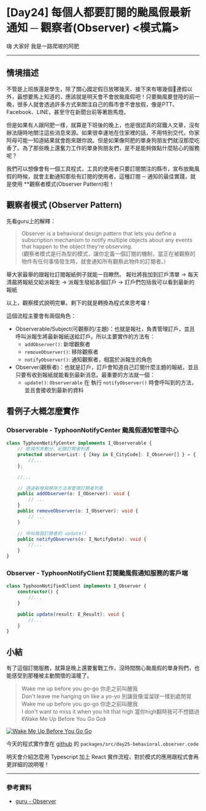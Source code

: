 # [Day24] 每個人都要訂閱的颱風假最新通知 ─ 觀察者(Observer) <模式篇>

嗨 大家好 我是一路爬坡的阿肥   


---

## 情境描述

不管是上班族還是學生，除了關心國定假日放哪幾天、接下來有哪幾個連假以外，最想要馬上知道的，應該就是明天會不會放颱風假吧！只要颱風要登陸的前一晚，很多人就會透過許多方式來關注自己的縣市會不會放假，像是PTT、Facebook、LINE，甚至守在新聞台前等著跑馬燈。

但是如果有人跟阿肥一樣，就算是下班後的晚上，也是很認真的寫鐵人文章，沒有辦法隨時地關注這些消息來源。如果很幸運地在住家裡的話，不用特別交代，你家阿母可能一知道結果就會跑來跟你說。但是如果像阿肥的單身狗朋友們就沒那麼吃香了。為了那些晚上還奮力工作的單身狗朋友們，是不是能夠做點什麼貼心的服務呢？

我們可以想像會有一個工具程式，工具的使用者只要訂閱關注的縣市，宣布放颱風假的時候，就會主動通知那些有訂閱的使用者。這種訂閱 ─ 通知的最佳實踐，就是使用 **觀察者模式(Observer Pattern)啦！ 

## 觀察者模式 (Observer Pattern)
先看guru上的解釋：
> Observer is a behavioral design pattern that lets you define a subscription mechanism to notify multiple objects about any events that happen to the object they’re observing.   
(觀察者模式是行為型的模式，讓你定義一個訂閱的機制，當正在被觀察的物件有任何事情發生時，就會通知所有觀察此物件的訂閱者。)

舉大家最舉的跟報社訂閱報紙例子就能一目瞭然。
報社將我加到訂戶清單 -> 每天清晨將報紙交給派報生 -> 派報生發給各個訂戶 -> 訂戶們包括我可以看到最新的報紙

以上，觀察模式說明完畢。剩下的就是轉換為程式來思考囉！

這個流程主要會有兩個角色：
- Observerable/Subject(可觀察的/主題)：也就是報社，負責管理訂戶，並且呼叫派報生將最新報紙送給訂戶。所以主要實作的方法有：
  - `addObserver()`: 新增觀察者
  - `removeObserver()`: 移除觀察者
  - `notifyObserver()`: 通知觀察者，相當於派報生的角色 
- Observer(觀察者)：也就是訂戶，訂戶會知道自己訂閱什麼主題的報紙，並且只要有收到報紙就能看到最新消息。最重要的方法就一個：
  - `update()`: `Observerable` 在 執行 `notifyObserver()` 時會呼叫到的方法，並且會接收到最新的資料

## 看例子大概怎麼實作
### Observerable - TyphoonNotifyCenter 颱風假通知管理中心
```typescript
class TyphoonNotifyCenter implements I_Observerable {
    // 依城市來劃分，紀錄訂閱者列表
    protected observerList: { [key in E_CityCode]: I_Observer[] } = {
        //...
    };

    //...

    // 透過新增與移除方法來管理訂閱者列表
    public addObserver(o: I_Observer): void {
        // ...
    }
    public removeObserver(o: I_Observer): void {
        // ...
    }

    // 呼叫每個訂閱者的 update()
    public notifyObservers(o: I_NotifyData): void {
        //...
    }
}
```
### Observer - TyphoonNotifyClient 訂閱颱風假通知服務的客戶端
```typescript
class TyphoonNotifiedClient implements I_Observer {
    constructor() {
        //...
    }

    public update(result: E_Result): void {
        //...
    }
}
```

## 小結
有了這個訂閱服務，就算是晚上還要奮戰工作，沒時間關心颱風假的單身狗們，也能感受到那種被主動關懷的溫暖了。

> Wake me up before you go-go  你走之前叫醒我     
> Don't leave me hanging on like a yo-yo  別讓我像溜溜球一樣到處閒晃     
> Wake me up before you go-go  你走之前叫醒我    
> I don't want to miss it when you hit that high  當你high翻時我可不想錯過          
> 《Wake Me Up Before You Go Go》

[![Wake Me Up Before You Go Go](https://img.youtube.com/vi/ELflyACZXQQ/0.jpg)](http://www.youtube.com/watch?v=ELflyACZXQQ 'Wake Me Up Before You Go Go')

今天的程式實作會在 [github](https://github.com/showwell0120/Design-Pattern-Typescript-React) 的 `packages/src/day25-behavioral.observer.code`

明天會介紹怎麼用 Typescript 加上 React 實作流程，對於模式的應用跟程式會再更詳細的說明喔！

---

### 參考資料   

- [guru - Observer](https://refactoring.guru/design-patterns/observer)
